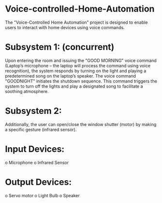 # Voice-controlled-Home-Automation
The "Voice-Controlled Home Automation" project is designed to enable users to interact with home devices using voice commands.


# Subsystem 1: (concurrent)


Upon entering the room and issuing the "GOOD MORNING" voice command (Laptop’s microphone – the laptop will process the command using voice recognition), the system responds by turning on the light
  and playing a predetermined song on the laptop’s speaker. The voice command "GOODNIGHT" initiates the shutdown sequence. This command triggers the system
  to turn off the lights and play a designated song to facilitate a soothing atmosphere.



# Subsystem 2:


 Additionally, the user can open/close the window shutter (motor) by making a specific gesture (infrared sensor).

# Input Devices:


o Microphone
o Infrared Sensor


# Output Devices:


o Servo motor
o Light Bulb
o Speaker
